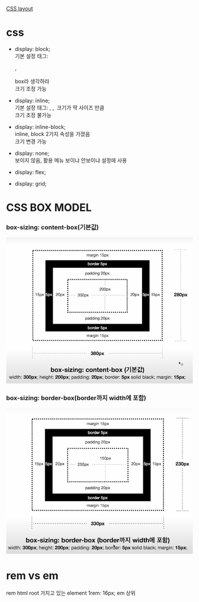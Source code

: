 [CSS layout](https://www.youtube.com/watch?v=Zny5Vxqk6Mk&list=PLe9WXHRkq9p0k7eF0TrIHgL5Cy9khHWnX&index=5)

# css
* display: block;  
기본 설정 태그: <div>, <section>   
box라 생각하라  
크기 조정 가능  

* display: inline;  
기본 설정 태그: <span>, <a>, <img>
크기가 딱 사이즈 만큼  
크기 조정 불가능  

* display: inline-block;  
inline, block 2가지 속성을 가졌음  
크기 변경 가능


* display: none;  
보이지 않음, 
활용 메뉴 보이냐 안보이냐 설정에 사용

* display: flex;  
* display: grid;  

# CSS BOX MODEL
### box-sizing: content-box(기본값)
![content-box](./study-simple-css-layout/images/content-box.png)
### box-sizing: border-box(border까지 width에 포함)
![border-box](./study-simple-css-layout/images/border-box.png)

# rem vs em
rem html root 가지고 있는 element 1rem: 16px;
em 상위 
